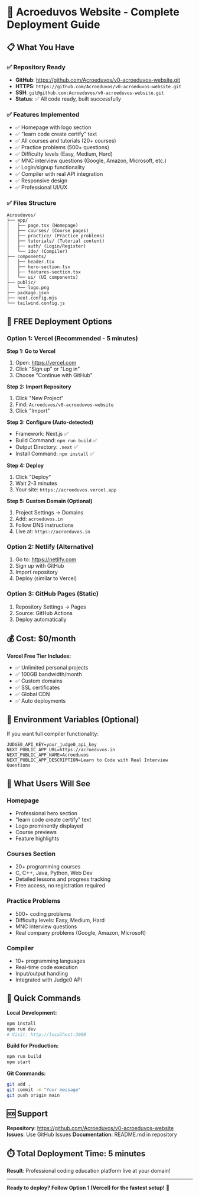 # 🚀 Acroeduvos Website - Complete Deployment Guide

## 📋 What You Have

### ✅ **Repository Ready**
- **GitHub**: https://github.com/Acroeduvos/v0-acroeduvos-website.git
- **HTTPS**: `https://github.com/Acroeduvos/v0-acroeduvos-website.git`
- **SSH**: `git@github.com:Acroeduvos/v0-acroeduvos-website.git`
- **Status**: ✅ All code ready, built successfully

### ✅ **Features Implemented**
- ✅ Homepage with logo section
- ✅ "learn code create certify" text
- ✅ All courses and tutorials (20+ courses)
- ✅ Practice problems (500+ questions)
- ✅ Difficulty levels (Easy, Medium, Hard)
- ✅ MNC interview questions (Google, Amazon, Microsoft, etc.)
- ✅ Login/signup functionality
- ✅ Compiler with real API integration
- ✅ Responsive design
- ✅ Professional UI/UX

### ✅ **Files Structure**
```
Acroeduvos/
├── app/
│   ├── page.tsx (Homepage)
│   ├── courses/ (Course pages)
│   ├── practice/ (Practice problems)
│   ├── tutorials/ (Tutorial content)
│   ├── auth/ (Login/Register)
│   └── ide/ (Compiler)
├── components/
│   ├── header.tsx
│   ├── hero-section.tsx
│   ├── features-section.tsx
│   └── ui/ (UI components)
├── public/
│   └── logo.png
├── package.json
├── next.config.mjs
└── tailwind.config.js
```

## 🚀 FREE Deployment Options

### Option 1: Vercel (Recommended - 5 minutes)

**Step 1: Go to Vercel**
1. Open: https://vercel.com
2. Click "Sign up" or "Log in"
3. Choose "Continue with GitHub"

**Step 2: Import Repository**
1. Click "New Project"
2. Find: `Acroeduvos/v0-acroeduvos-website`
3. Click "Import"

**Step 3: Configure (Auto-detected)**
- Framework: Next.js ✅
- Build Command: `npm run build` ✅
- Output Directory: `.next` ✅
- Install Command: `npm install` ✅

**Step 4: Deploy**
1. Click "Deploy"
2. Wait 2-3 minutes
3. Your site: `https://acroeduvos.vercel.app`

**Step 5: Custom Domain (Optional)**
1. Project Settings → Domains
2. Add: `acroeduvos.in`
3. Follow DNS instructions
4. Live at: `https://acroeduvos.in`

### Option 2: Netlify (Alternative)

1. Go to: https://netlify.com
2. Sign up with GitHub
3. Import repository
4. Deploy (similar to Vercel)

### Option 3: GitHub Pages (Static)

1. Repository Settings → Pages
2. Source: GitHub Actions
3. Deploy automatically

## 💰 Cost: $0/month

**Vercel Free Tier Includes:**
- ✅ Unlimited personal projects
- ✅ 100GB bandwidth/month
- ✅ Custom domains
- ✅ SSL certificates
- ✅ Global CDN
- ✅ Auto deployments

## 🔧 Environment Variables (Optional)

If you want full compiler functionality:
```
JUDGE0_API_KEY=your_judge0_api_key
NEXT_PUBLIC_APP_URL=https://acroeduvos.in
NEXT_PUBLIC_APP_NAME=Acroeduvos
NEXT_PUBLIC_APP_DESCRIPTION=Learn to Code with Real Interview Questions
```

## 📱 What Users Will See

### Homepage
- Professional hero section
- "learn code create certify" text
- Logo prominently displayed
- Course previews
- Feature highlights

### Courses Section
- 20+ programming courses
- C, C++, Java, Python, Web Dev
- Detailed lessons and progress tracking
- Free access, no registration required

### Practice Problems
- 500+ coding problems
- Difficulty levels: Easy, Medium, Hard
- MNC interview questions
- Real company problems (Google, Amazon, Microsoft)

### Compiler
- 10+ programming languages
- Real-time code execution
- Input/output handling
- Integrated with Judge0 API

## 🎯 Quick Commands

**Local Development:**
```bash
npm install
npm run dev
# Visit: http://localhost:3000
```

**Build for Production:**
```bash
npm run build
npm start
```

**Git Commands:**
```bash
git add .
git commit -m "Your message"
git push origin main
```

## 🆘 Support

**Repository**: https://github.com/Acroeduvos/v0-acroeduvos-website
**Issues**: Use GitHub Issues
**Documentation**: README.md in repository

## ⏱️ Total Deployment Time: 5 minutes

**Result**: Professional coding education platform live at your domain!

---

**Ready to deploy? Follow Option 1 (Vercel) for the fastest setup!** 🚀

